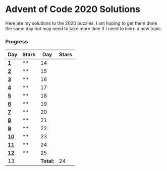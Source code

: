 # Advent of Code 2020 Solutions
Here are my solutions to the 2020 puzzles. I am hoping to get them done the same day but may need to take more time if I need to learn a new topic.

### Progress

| Day | Stars | Day | Stars |
| ------ | ------ | ------ | ------ |
| **[1](https://github.com/mariom100o/Advent-of-Code-Solutions/tree/main/2020/Day%201)**   | ** | 14 |  |
| **[2](https://github.com/mariom100o/Advent-of-Code-Solutions/tree/main/2020/Day%202)**   | ** | 15 |  |
| **[3](https://github.com/mariom100o/Advent-of-Code-Solutions/tree/main/2020/Day%203)**   | ** | 16 |  |
| **[4](https://github.com/mariom100o/Advent-of-Code-Solutions/tree/main/2020/Day%204)**   | ** | 17 |  |
| **[5](https://github.com/mariom100o/Advent-of-Code-Solutions/tree/main/2020/Day%205)**   | ** | 18 |  |
| **[6](https://github.com/mariom100o/Advent-of-Code-Solutions/tree/main/2020/Day%206)**   | ** | 19 |  |
| **[7](https://github.com/mariom100o/Advent-of-Code-Solutions/tree/main/2020/Day%207)**   | ** | 20 |  |
| **[8](https://github.com/mariom100o/Advent-of-Code-Solutions/tree/main/2020/Day%208)**   | ** | 21 |  |
| **[9](https://github.com/mariom100o/Advent-of-Code-Solutions/tree/main/2020/Day%209)**   | ** | 22 |  |
| **[10](https://github.com/mariom100o/Advent-of-Code-Solutions/tree/main/2020/Day%2010)** | ** | 23 |  |
| **[11](https://github.com/mariom100o/Advent-of-Code-Solutions/tree/main/2020/Day%2011)** | ** | 24 |  |
| **[12](https://github.com/mariom100o/Advent-of-Code-Solutions/tree/main/2020/Day%2012)** | ** | 25 |  |
| 13 |  | **Total:** | 24 |
